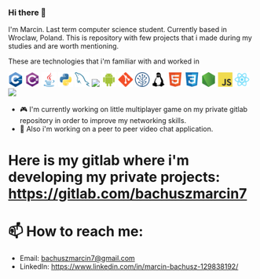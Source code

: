 ### Hi there 👋

I'm Marcin. Last term computer science student. Currently based in Wroclaw, Poland. This is repository with few projects that i made during my studies and are worth mentioning.

These are technologies that i'm familiar with and worked in

<code><img height="30" src="https://raw.githubusercontent.com/devicons/devicon/master/icons/cplusplus/cplusplus-original.svg"></code>
<code><img height="30" src="https://raw.githubusercontent.com/devicons/devicon/master/icons/csharp/csharp-original.svg"></code>
<code><img height="30" src="https://raw.githubusercontent.com/devicons/devicon/master/icons/java/java-original.svg"></code>
<code><img height="30" src="https://raw.githubusercontent.com/devicons/devicon/master/icons/python/python-original.svg"></code>
<code><img height="30" src="https://raw.githubusercontent.com/devicons/devicon/master/icons/mysql/mysql-original.svg"></code>
<code><img height="30" src="https://preview.redd.it/estpv0c6iw841.jpg?width=960&crop=smart&auto=webp&s=a5c8747a3eb5a7a805e916d727177caca158c150"></code>
<code><img height="30" src="https://raw.githubusercontent.com/devicons/devicon/master/icons/android/android-original.svg"></code>
<code><img height="30" src="https://raw.githubusercontent.com/devicons/devicon/master/icons/git/git-original.svg"></code>
<code><img height="30" src="https://raw.githubusercontent.com/devicons/devicon/master/icons/sourcetree/sourcetree-original.svg"></code>
<code><img height="30" src="https://raw.githubusercontent.com/devicons/devicon/master/icons/linux/linux-plain.svg"></code>
<code><img height="30" src="https://raw.githubusercontent.com/devicons/devicon/master/icons/html5/html5-original.svg"></code>
<code><img height="30" src="https://raw.githubusercontent.com/devicons/devicon/master/icons/css3/css3-original.svg"></code>
<code><img height="30" src="https://raw.githubusercontent.com/devicons/devicon/master/icons/nodejs/nodejs-original.svg"></code>
<code><img height="30" src="https://raw.githubusercontent.com/devicons/devicon/master/icons/javascript/javascript-original.svg"></code>
<code><img height="30" src="https://raw.githubusercontent.com/devicons/devicon/master/icons/react/react-original.svg"></code>
<code><img height="30" src="https://d1adoz58a2hhe1.cloudfront.net/wp-content/uploads/sites/23/webrtc-logo.png"></code>

- :video_game: I'm currently working on little multiplayer game on my private gitlab repository in order to improve my networking skills.
- :calling: Also i'm working on a peer to peer video chat application.

# Here is my gitlab where i'm developing my private projects: https://gitlab.com/bachuszmarcin7

# 📫 How to reach me: 
* Email: bachuszmarcin7@gmail.com
* LinkedIn: https://www.linkedin.com/in/marcin-bachusz-129838192/
